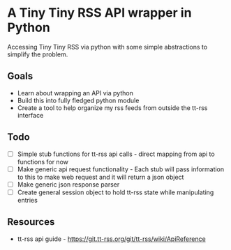# A Tiny Tiny RSS API wrapper in Python

Accessing Tiny Tiny RSS via python with some simple abstractions to simplify the problem.

## Goals

+ Learn about wrapping an API via python
+ Build this into fully fledged python module
+ Create a tool to help organize my rss feeds from outside the tt-rss interface

## Todo

- [ ] Simple stub functions for tt-rss api calls - direct mapping from api to functions for now
- [ ] Make generic api request functionality - Each stub will pass information to this to make web request and it will return a json object
- [ ] Make generic json response parser
- [ ] Create general session object to hold tt-rss state while manipulating entries

## Resources
+ tt-rss api guide - https://git.tt-rss.org/git/tt-rss/wiki/ApiReference
